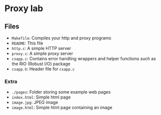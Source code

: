 # Proxy lab

## Files

* `Makefile`: Compiles your http and proxy programs
* `README`: This file
* `http.c`: A simple HTTP server
* `proxy.c`: A simple proxy server
* `csapp.c`: Contains error handling wrappers and helper functions such as the RIO (Robust I/O) package
* `csapp.h`: Header file for `csapp.c`

### Extra

* `./pages`: Folder storing some example web pages
* `index.html`: Simple html page
* `image.jpg`: JPEG image
* `image.html`: Simple html page containing an image